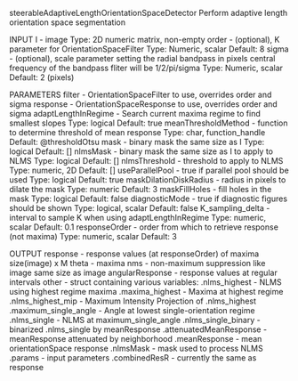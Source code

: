 steerableAdaptiveLengthOrientationSpaceDetector Perform adaptive length orientation
space segmentation

 INPUT
 I - image
     Type: 2D numeric matrix, non-empty
 order - (optional), K parameter for OrientationSpaceFilter
     Type: Numeric, scalar
     Default: 8
 sigma - (optional), scale parameter setting the radial bandpass in pixels
         central frequency of the bandpass fliter will be 1/2/pi/sigma
     Type: Numeric, scalar
     Default: 2 (pixels)

 PARAMETERS
 filter - OrientationSpaceFilter to use, overrides order and sigma
 response - OrientationSpaceResponse to use, overrides order and sigma
 adaptLengthInRegime - Search current maxima regime to find smallest slopes
     Type: logical
     Default: true
 meanThresholdMethod - function to determine threshold of mean response
     Type: char, function\_handle
     Default: @thresholdOtsu
 mask - binary mask the same size as I
     Type: logical
     Default: []
 nlmsMask - binary mask the same size as I to apply to NLMS
     Type: logical
     Default: []
 nlmsThreshold - threshold to apply to NLMS
     Type: numeric, 2D
     Default: []
 useParallelPool - true if parallel pool should be used
     Type: logical
     Default: true
 maskDilationDiskRadius - radius in pixels to dilate the mask 
     Type: numeric
     Default: 3
 maskFillHoles - fill holes in the mask
     Type: logical
     Default: false
 diagnosticMode - true if diagnostic figures should be shown
     Type: logical, scalar
     Default: false
 K\_sampling\_delta - interval to sample K when using adaptLengthInRegime
     Type: numeric, scalar
     Default: 0.1
 responseOrder - order from which to retrieve response (not maxima)
     Type: numeric, scalar
     Default: 3

 OUTPUT
 response - response values (at responseOrder) of maxima
            size(image) x M
 theta    - maxima
 nms      - non-maximum suppression like image
            same size as image
 angularResponse
          - response values at regular intervals
 other    - struct containing various variables:
 .nlms\_highest - NLMS using highest regime maxima
 .maxima\_highest - Maxima at highest regime
 .nlms\_highest\_mip - Maximum Intensity Projection of .nlms\_highest
 .maximum\_single\_angle - Angle at lowest single-orientation regime
 .nlms\_single - NLMS at maximum\_single\_angle
 .nlms\_single\_binary - binarized .nlms\_single by meanResponse
 .attenuatedMeanResponse - meanResponse attenuated by neighborhood
 .meanResponse - mean orientationSpace response
 .nlmsMask - mask used to process NLMS
 .params - input parameters
 .combinedResR - currently the same as response

